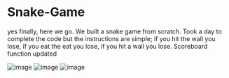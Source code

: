 # Snake-Game
yes finally, here we go. We built a snake game from scratch. Took a day to complete the code but the instructions are simple; if you hit the wall you lose, if you eat the eat you lose, if you hit a wall you lose.
Scoreboard function updated

![image](https://github.com/user-attachments/assets/efce9a41-c735-4747-aa1a-b8ba652d26e0)
![image](https://github.com/user-attachments/assets/e129b92b-16bb-446c-9688-47849fb17c9a)
![image](https://github.com/user-attachments/assets/3e2fd843-d050-431c-a24a-097d42ef3c2e)


